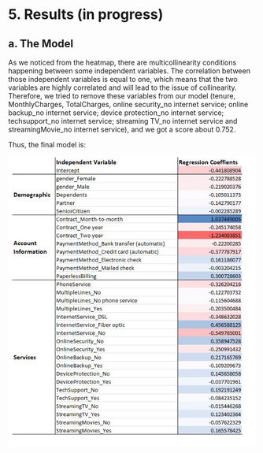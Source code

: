 # 5. Results (in progress)
## a. The Model
As we noticed from the heatmap, there are multicollinearity conditions happening between some independent variables. The correlation between those independent variables is equal to one, which means that the two variables are highly correlated and will lead to the issue of collinearity. Therefore, we tried to remove these variables from our model (tenure, MonthlyCharges, TotalCharges, online security_no internet service; online backup_no internet service; device protection_no internet service; techsupport_no internet service; streaming TV_no internet service and streamingMovie_no internet service), and we got a score about 0.752.

Thus, the final model is:


![alt text](https://github.com/tzyiyuet/telecom_customer_churn/blob/master/model_result.JPG)


